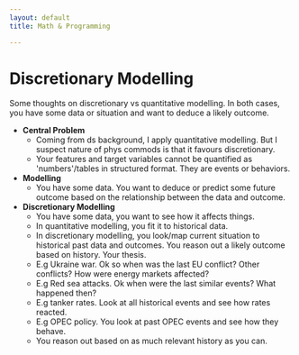 ```yaml
---
layout: default
title: Math & Programming

---
```


<style>
  .twitter-tweet {
    width: 30%;  /* Adjust the width as needed */
    margin: 0 auto;  /* Center the blockquote horizontally */
  
  }

    .twitter-tweet p {
    font-size: 14px !important; /* Change the font size */
  }

</style>

# Discretionary Modelling

Some thoughts on discretionary vs quantitative modelling. In both cases, you have some data or situation and want to deduce a likely outcome.

* **Central Problem**
  * Coming from ds background, I apply quantitative modelling. But I suspect nature of phys commods is that it favours discretionary.
  * Your features and target variables cannot be quantified as 'numbers'/tables in structured format. They are events or behaviors.
* **Modelling**
  * You have some data. You want to deduce or predict some future outcome based on the relationship between the data and outcome.
* **Discretionary Modelling**
  * You have some data, you want to see how it affects things. 
  * In quantitative modelling, you fit it to historical data.
  * In discretionary modelling, you look/map current situation to historical past data and outcomes. You reason out a likely outcome based on history. Your thesis.
  * E.g Ukraine war. Ok so when was the last EU conflict? Other conflicts? How were energy markets affected?
  * E.g Red sea attacks. Ok when were the last similar events? What happened then?
  * E.g tanker rates. Look at all historical events and see how rates reacted.
  * E.g OPEC policy. You look at past OPEC events and see how they behave.
  * You reason out based on as much relevant history as you can.
